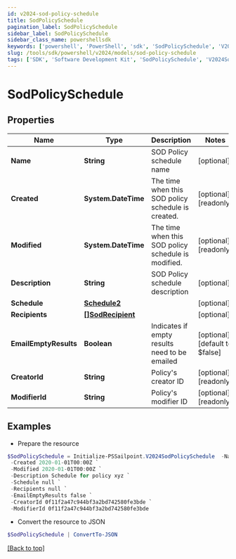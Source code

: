 ```yaml
---
id: v2024-sod-policy-schedule
title: SodPolicySchedule
pagination_label: SodPolicySchedule
sidebar_label: SodPolicySchedule
sidebar_class_name: powershellsdk
keywords: ['powershell', 'PowerShell', 'sdk', 'SodPolicySchedule', 'V2024SodPolicySchedule'] 
slug: /tools/sdk/powershell/v2024/models/sod-policy-schedule
tags: ['SDK', 'Software Development Kit', 'SodPolicySchedule', 'V2024SodPolicySchedule']
---
```



# SodPolicySchedule

## Properties

Name | Type | Description | Notes
------------ | ------------- | ------------- | -------------
**Name** | **String** | SOD Policy schedule name | [optional] 
**Created** | **System.DateTime** | The time when this SOD policy schedule is created. | [optional] [readonly] 
**Modified** | **System.DateTime** | The time when this SOD policy schedule is modified. | [optional] [readonly] 
**Description** | **String** | SOD Policy schedule description | [optional] 
**Schedule** | [**Schedule2**](schedule2) |  | [optional] 
**Recipients** | [**[]SodRecipient**](sod-recipient) |  | [optional] 
**EmailEmptyResults** | **Boolean** | Indicates if empty results need to be emailed | [optional] [default to $false]
**CreatorId** | **String** | Policy's creator ID | [optional] [readonly] 
**ModifierId** | **String** | Policy's modifier ID | [optional] [readonly] 

## Examples

- Prepare the resource
```powershell
$SodPolicySchedule = Initialize-PSSailpoint.V2024SodPolicySchedule  -Name SCH-1584312283015 `
 -Created 2020-01-01T00:00Z `
 -Modified 2020-01-01T00:00Z `
 -Description Schedule for policy xyz `
 -Schedule null `
 -Recipients null `
 -EmailEmptyResults false `
 -CreatorId 0f11f2a47c944bf3a2bd742580fe3bde `
 -ModifierId 0f11f2a47c944bf3a2bd742580fe3bde
```

- Convert the resource to JSON
```powershell
$SodPolicySchedule | ConvertTo-JSON
```


[[Back to top]](#) 


